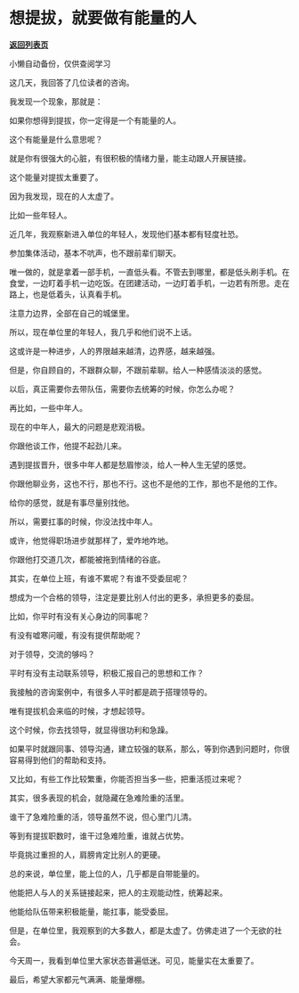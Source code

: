 # 想提拔，就要做有能量的人

[**返回列表页**](/gzh/费曼的小茶馆)

小懒自动备份，仅供查阅学习

这几天，我回答了几位读者的咨询。

  

我发现一个现象，那就是：

  

如果你想得到提拔，你一定得是一个有能量的人。

  

这个有能量是什么意思呢？

  

就是你有很强大的心脏，有很积极的情绪力量，能主动跟人开展链接。

  

这个能量对提拔太重要了。

  

因为我发现，现在的人太虚了。

  

比如一些年轻人。

  

近几年，我观察新进入单位的年轻人，发现他们基本都有轻度社恐。

  

参加集体活动，基本不吭声，也不跟前辈们聊天。

  

唯一做的，就是拿着一部手机，一直低头看。不管去到哪里，都是低头刷手机。在食堂，一边盯着手机一边吃饭。在团建活动，一边盯着手机，一边若有所思。走在路上，也是低着头，认真看手机。

  

注意力边界，全部在自己的城堡里。

  

所以，现在单位里的年轻人，我几乎和他们说不上话。

  

这或许是一种进步，人的界限越来越清，边界感，越来越强。

  

但是，你自顾自的，不跟群众聊，不跟前辈聊。给人一种感情淡淡的感觉。

  

以后，真正需要你去带队伍，需要你去统筹的时候，你怎么办呢？

  

再比如，一些中年人。

  

现在的中年人，最大的问题是悲观消极。

  

你跟他谈工作，他提不起劲儿来。

  

遇到提拔晋升，很多中年人都是愁眉惨淡，给人一种人生无望的感觉。

  

你跟他聊业务，这也不行，那也不行。这也不是他的工作，那也不是他的工作。

  

给你的感觉，就是有事尽量别找他。

  

所以，需要扛事的时候，你没法找中年人。

  

或许，他觉得职场进步就那样了，爱咋地咋地。

  

你跟他打交道几次，都能被拖到情绪的谷底。

  

其实，在单位上班，有谁不累呢？有谁不受委屈呢？

  

想成为一个合格的领导，注定是要比别人付出的更多，承担更多的委屈。

  

比如，你平时有没有关心身边的同事呢？

  

有没有嘘寒问暖，有没有提供帮助呢？

  

对于领导，交流的够吗？

  

平时有没有主动联系领导，积极汇报自己的思想和工作？  

  

我接触的咨询案例中，有很多人平时都是疏于搭理领导的。

  

唯有提拔机会来临的时候，才想起领导。

  

这个时候，你去找领导，就显得很功利和急躁。

  

如果平时就跟同事、领导沟通，建立较强的联系，那么，等到你遇到问题时，你很容易得到他们的帮助和支持。

  

又比如，有些工作比较繁重，你能否担当多一些，把重活揽过来呢？

  

其实，很多表现的机会，就隐藏在急难险重的活里。

  

谁干了急难险重的活，领导虽然不说，但心里门儿清。

  

等到有提拔职数时，谁干过急难险重，谁就占优势。

  

毕竟挑过重担的人，肩膀肯定比别人的更硬。

  

总的来说，单位里，能上位的人，几乎都是自带能量的。

  

他能把人与人的关系链接起来，把人的主观能动性，统筹起来。

  

他能给队伍带来积极能量，能扛事，能受委屈。

  

但是，在单位里，我观察到的大多数人，都是太虚了。仿佛走进了一个无欲的社会。

  

今天周一，我看到单位里大家状态普遍低迷。可见，能量实在太重要了。

  

最后，希望大家都元气满满、能量爆棚。

